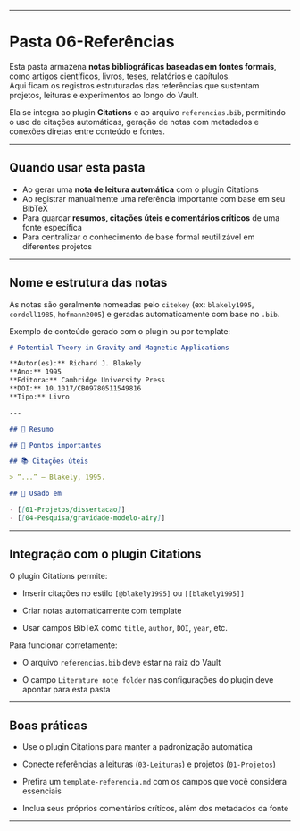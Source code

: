 
---

#  Pasta 06-Referências

Esta pasta armazena **notas bibliográficas baseadas em fontes formais**, como artigos científicos, livros, teses, relatórios e capítulos.  
Aqui ficam os registros estruturados das referências que sustentam projetos, leituras e experimentos ao longo do Vault.

Ela se integra ao plugin **Citations** e ao arquivo `referencias.bib`, permitindo o uso de citações automáticas, geração de notas com metadados e conexões diretas entre conteúdo e fontes.

---

##  Quando usar esta pasta

- Ao gerar uma **nota de leitura automática** com o plugin Citations
- Ao registrar manualmente uma referência importante com base em seu BibTeX
- Para guardar **resumos, citações úteis e comentários críticos** de uma fonte específica
- Para centralizar o conhecimento de base formal reutilizável em diferentes projetos

---

##  Nome e estrutura das notas

As notas são geralmente nomeadas pelo `citekey` (ex: `blakely1995`, `cordell1985`, `hofmann2005`) e geradas automaticamente com base no `.bib`.

Exemplo de conteúdo gerado com o plugin ou por template:

```markdown
# Potential Theory in Gravity and Magnetic Applications

**Autor(es):** Richard J. Blakely  
**Ano:** 1995  
**Editora:** Cambridge University Press  
**DOI:** 10.1017/CBO9780511549816  
**Tipo:** Livro  

---

## 🧠 Resumo

## 📌 Pontos importantes

## 📚 Citações úteis

> “...” — Blakely, 1995.

## 🔗 Usado em

- [[01-Projetos/dissertacao]]
- [[04-Pesquisa/gravidade-modelo-airy]]
````

---

##  Integração com o plugin Citations

O plugin Citations permite:

- Inserir citações no estilo `[@blakely1995]` ou `[[blakely1995]]`
    
- Criar notas automaticamente com template
    
- Usar campos BibTeX como `title`, `author`, `DOI`, `year`, etc.
    

Para funcionar corretamente:

- O arquivo `referencias.bib` deve estar na raiz do Vault
    
- O campo `Literature note folder` nas configurações do plugin deve apontar para esta pasta
    

---

##  Boas práticas

- Use o plugin Citations para manter a padronização automática
    
- Conecte referências a leituras (`03-Leituras`) e projetos (`01-Projetos`)
    
- Prefira um `template-referencia.md` com os campos que você considera essenciais
    
- Inclua seus próprios comentários críticos, além dos metadados da fonte




---


